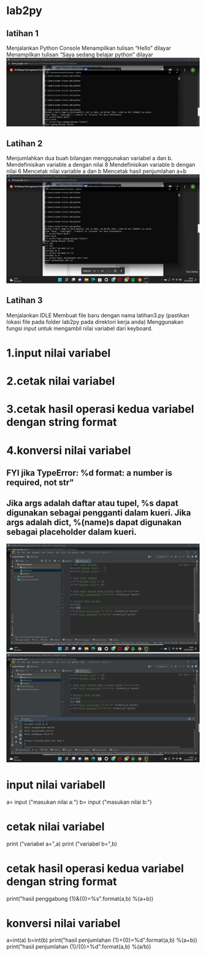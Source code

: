 # lab2py

## latihan 1 
Menjalankan Python Console
Menampilkan tulisan “Hello” dilayar
Menampilkan tulisan “Saya sedang belajar python” dilayar
![image1.png](/screenshot/ss1..png)

## Latihan 2
Menjumlahkan dua buah bilangan menggunakan variabel a dan b.
Mendefinisikan variable a dengan nilai 8
Mendefinisikan variable b dengan nilai 6
Mencetak nilai variable a dan b
Mencetak hasil penjumlahan a+b
![image2.png](/screenshot/ss2.png)

## Latihan 3
 Menjalankan IDLE
 Membuat file baru dengan nama latihan3.py (pastikan lokasi file
 pada folder lab2py pada direktori kerja anda)
 Menggunakan fungsi input untuk mengambil nilai variabel dari
 keyboard.
 # 1.input nilai variabel
 # 2.cetak nilai variabel
 # 3.cetak hasil operasi kedua variabel dengan string format
 # 4.konversi nilai variabel 
## FYI jika TypeError: %d format: a number is required, not str"
## Jika args adalah daftar atau tupel, %s dapat digunakan sebagai pengganti dalam kueri. Jika args adalah dict, %(name)s dapat digunakan sebagai placeholder dalam kueri.

![image3.png](/screenshot/ss3a.png)
![image4.png](/screenshot/ss3b.png)
# input nilai variabell
a= input ("masukan nilai a:")
b= input ("masukan nilai b:")

# cetak nilai variabel
print ("variabel a=",a)
print ("variabel b=",b)

# cetak hasil operasi kedua variabel dengan string format
print("hasil penggabung {1}&{0}=%s".format(a,b) %(a+b))

# konversi nilai variabel
a=int(a)
b=int(b)
print("hasil penjumlahan {1}+{0}=%d".format(a,b) %(a+b))
print("hasil penjumlahan {1}/{0}=%d".format(a,b) %(a/b))